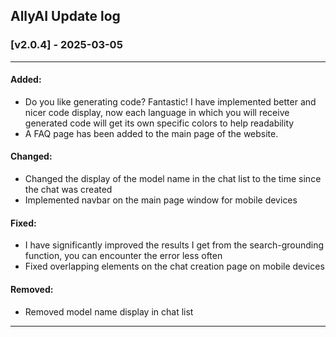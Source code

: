 ## AllyAI Update log

### [v2.0.4] - 2025-03-05
---
#### Added:
- Do you like generating code? Fantastic! I have implemented better and nicer code display, now each language in which you will receive generated code will get its own specific colors to help readability
- A FAQ page has been added to the main page of the website.

#### Changed:
- Changed the display of the model name in the chat list to the time since the chat was created
- Implemented navbar on the main page window for mobile devices

#### Fixed:
- I have significantly improved the results I get from the search-grounding function, you can encounter the error less often
- Fixed overlapping elements on the chat creation page on mobile devices

#### Removed:
- Removed model name display in chat list

---